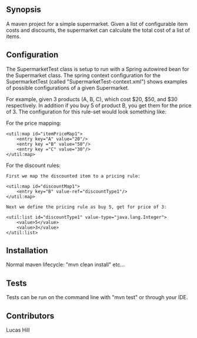 ## Synopsis

A maven project for a simple supermarket. Given a list of configurable item costs and discounts, the supermarket can
calculate the total cost of a list of items.

## Configuration

The SupermarketTest class is setup to run with a Spring autowired bean for the Supermarket class. The spring context
configuration for the SupermarketTest (called "SupermarketTest-context.xml") shows examples of possible configurations
of a given Supermarket.

For example, given 3 products (A, B, C), which cost $20, $50, and $30 respectively. In addition if you buy 5 of product
B, you get them for the price of 3. The configuration for this rule-set would look something like:

For the price mapping:

    <util:map id="itemPriceMap1">
        <entry key="A" value="20"/>
        <entry key ="B" value="50"/>
        <entry key ="C" value="30"/>
    </util:map>

For the discount rules:

    First we map the discounted item to a pricing rule:

    <util:map id="discountMap1">
        <entry key="B" value-ref="discountType1"/>
    </util:map>

    Next we define the pricing rule as buy 5, get for price of 3:

    <util:list id="discountType1" value-type="java.lang.Integer">
        <value>5</value>
        <value>3</value>
    </util:list>


## Installation

Normal maven lifecycle: "mvn clean install" etc...

## Tests

Tests can be run on the command line with "mvn test" or through your IDE.

## Contributors

Lucas Hill


